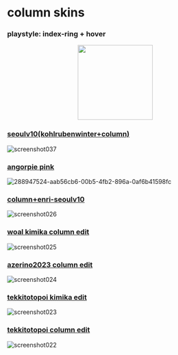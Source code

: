 # column skins
 ### playstyle: index-ring + hover
 <p align="center">
 <a href="https://osu.ppy.sh/users/10143155">
 <img src="https://a.ppy.sh/10143155"
       width="175"
       height="175"></a>



### [seoulv10(kohlrubenwinter+column)](https://drive.google.com/file/d/1gyiUOa0-eKyE6UhS9h9kU9MrUWABA7Ye/view?usp=sharing)
![screenshot037](https://github.com/minuetsu/osu-skins/assets/144561515/2d7f0e98-752e-42f9-bc76-e6aeb19876f9)
### [angorpie pink](https://drive.google.com/u/0/uc?id=1yShqRRzcLCDO5Yab3oVt3wPamQWXfC6C&export=download)
![288947524-aab56cb6-00b5-4fb2-896a-0af6b41598fc](https://github.com/minuetsu/osu-skins/assets/144561515/f61c3403-df6c-4b96-a9b8-0e0e98439c99)
### [column+enri-seoulv10](https://drive.google.com/file/d/191YIgahLfJ6WQkKfYIRtovstcx8CSJdt/view?usp=sharing)
![screenshot026](https://github.com/minuetsu/osu-skins/assets/144561515/e77c30da-efa7-48e6-9003-8f4bb6dae963)
### [woal kimika column edit](https://drive.google.com/file/d/11tjebJpwRtB609dOmRsiOAEUGnqYVfAC/view?usp=drive_link)
![screenshot025](https://github.com/minuetsu/osu-skins/assets/144561515/24188365-c721-487d-8fee-232f35be348b)
### [azerino2023 column edit](https://drive.google.com/file/d/12rXLs-S7uwqO3xkh99TnRU-GUIuJwVeN/view?usp=drive_link)
![screenshot024](https://github.com/minuetsu/osu-skins/assets/144561515/c5f1dd15-0578-45d1-b5b5-8239f6bf34ff)
### [tekkitotopoi kimika edit](https://drive.google.com/file/d/14usgWXm9WHrDShbAXqY-W06KDQDqz5DD/view?usp=drive_link)
![screenshot023](https://github.com/minuetsu/osu-skins/assets/144561515/dc0703ef-f039-4ee4-9f03-16885cf00a97)
### [tekkitotopoi column edit](https://drive.google.com/file/d/1QIGqCF6uopJoxZckUlsMboc3fbT5FW46/view?usp=drive_link)
![screenshot022](https://github.com/minuetsu/osu-skins/assets/144561515/03e0748b-2c11-428f-8b81-8557a4ba1d40)
</p>
